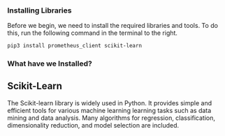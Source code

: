 ### Installing Libraries

Before we begin, we need to install the required libraries and tools. To do this, run the following command in the terminal to the right. 

```bash
pip3 install prometheus_client scikit-learn
```

### What have we Installed?

## Scikit-Learn

The Scikit-learn library is widely used in Python. It provides simple and efficient tools for various machine learning learning tasks such as data mining and data analysis. Many algorithms for regression, classification, dimensionality reduction, and model selection are included.

